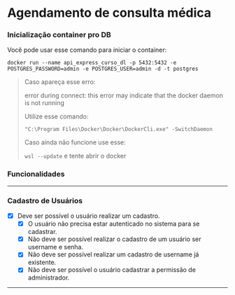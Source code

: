 # Agendamento de consulta médica

### **Inicialização container pro DB**

Você pode usar esse comando para iniciar o container:

`docker run --name api_express_curso_dl -p 5432:5432 -e POSTGRES_PASSWORD=admin -e POSTGRES_USER=admin -d -t postgres`

> Caso apareça esse erro:
>
> error during connect: this error may indicate that the docker daemon is not running
>
> Utilize esse comando:
>
> `"C:\Program Files\Docker\Docker\DockerCli.exe" -SwitchDaemon`
>
> Caso ainda não funcione use esse:
>
> `wsl --update` e tente abrir o docker

### **Funcionalidades**

---

### **Cadastro de Usuários**

- [x] Deve ser possível o usuário realizar um cadastro.
  - [x] O usuário não precisa estar autenticado no sistema para se cadastrar.
  - [x] Não deve ser possível realizar o cadastro de um usuário ser username e senha.
  - [x] Não deve ser possível realizar um cadastro de username já existente.
  - [x] Não deve ser possível o usuário cadastrar a permissão de administrador.

---
